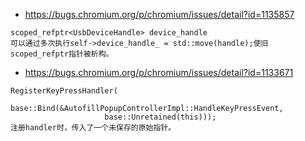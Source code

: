 - https://bugs.chromium.org/p/chromium/issues/detail?id=1135857
```
scoped_refptr<UsbDeviceHandle> device_handle
可以通过多次执行self->device_handle_ = std::move(handle);使旧scoped_refptr指针被析构。
```
- https://bugs.chromium.org/p/chromium/issues/detail?id=1133671
```
RegisterKeyPressHandler(
          base::Bind(&AutofillPopupControllerImpl::HandleKeyPressEvent,
                     base::Unretained(this)));
注册handler时，传入了一个未保存的原始指针。
```

